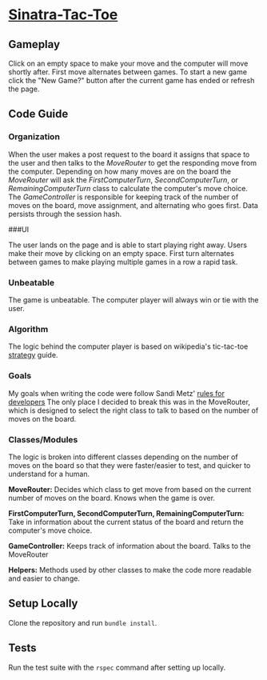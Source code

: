 # [Sinatra-Tac-Toe](http://sinatra-tac-toe.herokuapp.com/)

## Gameplay

Click on an empty space to make your move and the computer will move shortly after. First move alternates between games. To start a new game click the "New Game?" button after the current game has ended or refresh the page.

## Code Guide

### Organization

When the user makes a post request to the board it assigns that space to the user and then talks to the *MoveRouter* to get the responding move from the computer. Depending on how many moves are on the board the *MoveRouter* will ask the *FirstComputerTurn*, *SecondComputerTurn*, or *RemainingComputerTurn* class to calculate the computer's move choice. The *GameController* is responsible for keeping track of the number of moves on the board, move assignment, and alternating who goes first. Data persists through the session hash.

###UI

The user lands on the page and is able to start playing right away. Users make their move by clicking on an empty space. First turn alternates between games to make playing multiple games in a row a rapid task.

### Unbeatable

The game is unbeatable. The computer player will always win or tie with the user.

### Algorithm

The logic behind the computer player is based on wikipedia's tic-tac-toe [strategy](http://en.wikipedia.org/wiki/Tic-tac-toe#Strategy) guide.

### Goals

My goals when writing the code were follow Sandi Metz' [rules for developers](http://robots.thoughtbot.com/post/50655960596/sandi-metz-rules-for-developers) The only place I decided to break this was in the MoveRouter, which is designed to select the right class to talk to based on the number of moves on the board.

### Classes/Modules

The logic is broken into different classes depending on the number of moves on the board so that they were faster/easier to test, and quicker to understand for a human.

**MoveRouter:** Decides which class to get move from based on the current number of moves on the board. Knows when the game is over.

**FirstComputerTurn, SecondComputerTurn, RemainingComputerTurn:** Take in information about the current status of the board and return the computer's move choice.

**GameController:** Keeps track of information about the board. Talks to the MoveRouter

**Helpers:** Methods used by other classes to make the code more readable and easier to change.

## Setup Locally

Clone the repository and run `bundle install`.

## Tests

Run the test suite with the `rspec` command after setting up locally.

